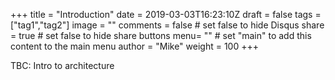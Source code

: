 +++
title = "Introduction"
date = 2019-03-03T16:23:10Z
draft = false
tags = ["tag1","tag2"]
image = ""
comments = false # set false to hide Disqus
share = true	# set false to hide share buttons
menu= ""		# set "main" to add this content to the main menu
author = "Mike"
weight = 100
+++

TBC: Intro to architecture